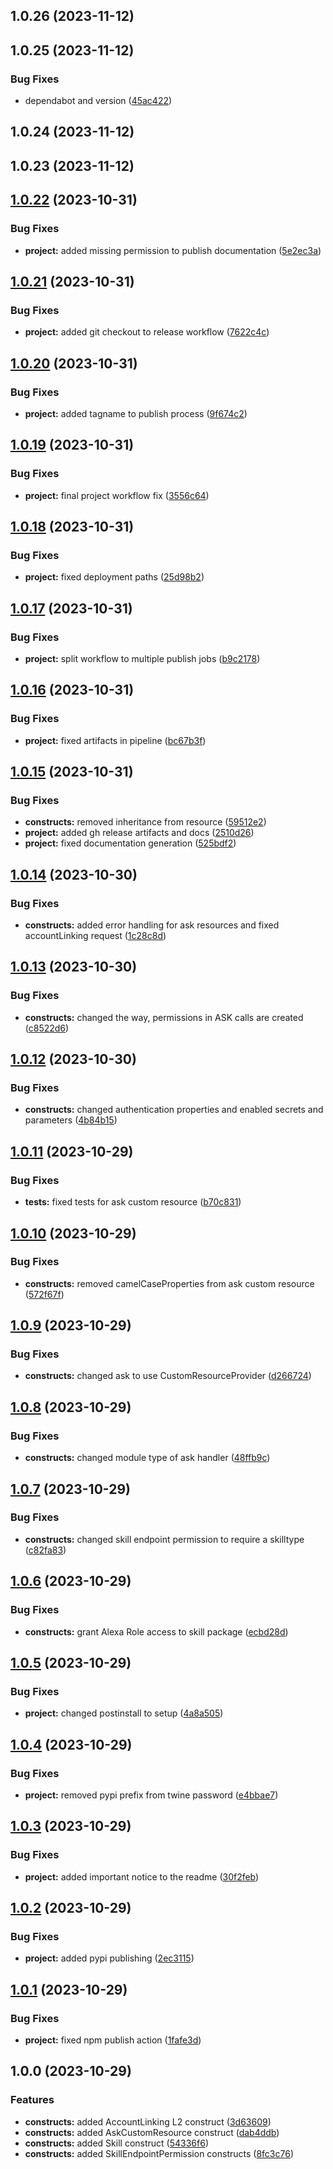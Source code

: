 

## 1.0.26 (2023-11-12)

## 1.0.25 (2023-11-12)


### Bug Fixes

* dependabot and version ([45ac422](https://github.com/t0bst4r/cdk-skill-management/commit/45ac422fa281eff5a498b17c8371c3780c88d90f))

## 1.0.24 (2023-11-12)

## 1.0.23 (2023-11-12)

## [1.0.22](https://github.com/t0bst4r/cdk-skill-management/compare/v1.0.21...v1.0.22) (2023-10-31)


### Bug Fixes

* **project:** added missing permission to publish documentation ([5e2ec3a](https://github.com/t0bst4r/cdk-skill-management/commit/5e2ec3a0157d76a61fc0b500c4b613aed0618e5d))

## [1.0.21](https://github.com/t0bst4r/cdk-skill-management/compare/v1.0.20...v1.0.21) (2023-10-31)


### Bug Fixes

* **project:** added git checkout to release workflow ([7622c4c](https://github.com/t0bst4r/cdk-skill-management/commit/7622c4cabf6f1f148e4d0a124ad76d2a7193f92c))

## [1.0.20](https://github.com/t0bst4r/cdk-skill-management/compare/v1.0.19...v1.0.20) (2023-10-31)


### Bug Fixes

* **project:** added tagname to publish process ([9f674c2](https://github.com/t0bst4r/cdk-skill-management/commit/9f674c2ca5bdca93928c315c6a2ddfac1d8c04b5))

## [1.0.19](https://github.com/t0bst4r/cdk-skill-management/compare/v1.0.18...v1.0.19) (2023-10-31)


### Bug Fixes

* **project:** final project workflow fix ([3556c64](https://github.com/t0bst4r/cdk-skill-management/commit/3556c64914de2cf9971dd7fb91cba919a700723f))

## [1.0.18](https://github.com/t0bst4r/cdk-skill-management/compare/v1.0.17...v1.0.18) (2023-10-31)


### Bug Fixes

* **project:** fixed deployment paths ([25d98b2](https://github.com/t0bst4r/cdk-skill-management/commit/25d98b217835dcb2af1e3378ce6a8ede65beb947))

## [1.0.17](https://github.com/t0bst4r/cdk-skill-management/compare/v1.0.16...v1.0.17) (2023-10-31)


### Bug Fixes

* **project:** split workflow to multiple publish jobs ([b9c2178](https://github.com/t0bst4r/cdk-skill-management/commit/b9c2178299bc1b1c1c98afa292078d5a6be0ad73))

## [1.0.16](https://github.com/t0bst4r/cdk-skill-management/compare/v1.0.15...v1.0.16) (2023-10-31)


### Bug Fixes

* **project:** fixed artifacts in pipeline ([bc67b3f](https://github.com/t0bst4r/cdk-skill-management/commit/bc67b3f0d173103089f3594bb2dedf87ce3b92a5))

## [1.0.15](https://github.com/t0bst4r/cdk-skill-management/compare/v1.0.14...v1.0.15) (2023-10-31)


### Bug Fixes

* **constructs:** removed inheritance from resource ([59512e2](https://github.com/t0bst4r/cdk-skill-management/commit/59512e23d9c3e82203de626ba4871e73dd501653))
* **project:** added gh release artifacts and docs ([2510d26](https://github.com/t0bst4r/cdk-skill-management/commit/2510d265559985594abd01cd30a662d4381389f2))
* **project:** fixed documentation generation ([525bdf2](https://github.com/t0bst4r/cdk-skill-management/commit/525bdf2bf7456b5be10728b5674c386845034d63))

## [1.0.14](https://github.com/t0bst4r/cdk-skill-management/compare/v1.0.13...v1.0.14) (2023-10-30)


### Bug Fixes

* **constructs:** added error handling for ask resources and fixed accountLinking request ([1c28c8d](https://github.com/t0bst4r/cdk-skill-management/commit/1c28c8d292868d4e775aca6b845552a21f8405f1))

## [1.0.13](https://github.com/t0bst4r/cdk-skill-management/compare/v1.0.12...v1.0.13) (2023-10-30)


### Bug Fixes

* **constructs:** changed the way, permissions in ASK calls are created ([c8522d6](https://github.com/t0bst4r/cdk-skill-management/commit/c8522d6fa4efa2fb1cbd7927f696b8e5c6e94b43))

## [1.0.12](https://github.com/t0bst4r/cdk-skill-management/compare/v1.0.11...v1.0.12) (2023-10-30)


### Bug Fixes

* **constructs:** changed authentication properties and enabled secrets and parameters ([4b84b15](https://github.com/t0bst4r/cdk-skill-management/commit/4b84b155a3accceaaa03d63c5c59b1b7b67700df))

## [1.0.11](https://github.com/t0bst4r/cdk-skill-management/compare/v1.0.10...v1.0.11) (2023-10-29)


### Bug Fixes

* **tests:** fixed tests for ask custom resource ([b70c831](https://github.com/t0bst4r/cdk-skill-management/commit/b70c8319035abfba93079595599be54a0c5c9285))

## [1.0.10](https://github.com/t0bst4r/cdk-skill-management/compare/v1.0.9...v1.0.10) (2023-10-29)


### Bug Fixes

* **constructs:** removed camelCaseProperties from ask custom resource ([572f67f](https://github.com/t0bst4r/cdk-skill-management/commit/572f67f5fc7c25b68a56532fa98d8f07d89c38ee))

## [1.0.9](https://github.com/t0bst4r/cdk-skill-management/compare/v1.0.8...v1.0.9) (2023-10-29)


### Bug Fixes

* **constructs:** changed ask to use CustomResourceProvider ([d266724](https://github.com/t0bst4r/cdk-skill-management/commit/d266724991da59276461f7f1e5a17f5e94ece752))

## [1.0.8](https://github.com/t0bst4r/cdk-skill-management/compare/v1.0.7...v1.0.8) (2023-10-29)


### Bug Fixes

* **constructs:** changed module type of ask handler ([48ffb9c](https://github.com/t0bst4r/cdk-skill-management/commit/48ffb9cd818d6613485b27cc08351253d0cb5a98))

## [1.0.7](https://github.com/t0bst4r/cdk-skill-management/compare/v1.0.6...v1.0.7) (2023-10-29)


### Bug Fixes

* **constructs:** changed skill endpoint permission to require a skilltype ([c82fa83](https://github.com/t0bst4r/cdk-skill-management/commit/c82fa839ca7002d88dc664917f96f5f7074d50a0))

## [1.0.6](https://github.com/t0bst4r/cdk-skill-management/compare/v1.0.5...v1.0.6) (2023-10-29)


### Bug Fixes

* **constructs:** grant Alexa Role access to skill package ([ecbd28d](https://github.com/t0bst4r/cdk-skill-management/commit/ecbd28d4e76905f754d8cbe110ff079d5c439cf5))

## [1.0.5](https://github.com/t0bst4r/cdk-skill-management/compare/v1.0.4...v1.0.5) (2023-10-29)


### Bug Fixes

* **project:** changed postinstall to setup ([4a8a505](https://github.com/t0bst4r/cdk-skill-management/commit/4a8a50543f371d7789a7beb6522908571981cc68))

## [1.0.4](https://github.com/t0bst4r/cdk-skill-management/compare/v1.0.3...v1.0.4) (2023-10-29)


### Bug Fixes

* **project:** removed pypi prefix from twine password ([e4bbae7](https://github.com/t0bst4r/cdk-skill-management/commit/e4bbae7b4b4a49f64a442442275a1e3c43438b18))

## [1.0.3](https://github.com/t0bst4r/cdk-skill-management/compare/v1.0.2...v1.0.3) (2023-10-29)


### Bug Fixes

* **project:** added important notice to the readme ([30f2feb](https://github.com/t0bst4r/cdk-skill-management/commit/30f2feba0c218097b54dd39dca65616e0dee16f1))

## [1.0.2](https://github.com/t0bst4r/cdk-skill-management/compare/v1.0.1...v1.0.2) (2023-10-29)


### Bug Fixes

* **project:** added pypi publishing ([2ec3115](https://github.com/t0bst4r/cdk-skill-management/commit/2ec3115ab1dc2a06b724237962e9a8acfcae9c7c))

## [1.0.1](https://github.com/t0bst4r/cdk-skill-management/compare/v1.0.0...v1.0.1) (2023-10-29)


### Bug Fixes

* **project:** fixed npm publish action ([1fafe3d](https://github.com/t0bst4r/cdk-skill-management/commit/1fafe3d01ec9a3de0e3cb27f557cd0ee1cbcaf48))

## 1.0.0 (2023-10-29)


### Features

* **constructs:** added AccountLinking L2 construct ([3d63609](https://github.com/t0bst4r/cdk-skill-management/commit/3d636099d98242e908dbeecf51082938835e205d))
* **constructs:** added AskCustomResource construct ([dab4ddb](https://github.com/t0bst4r/cdk-skill-management/commit/dab4ddb64632ce7314f44936b5f7b7183917d356))
* **constructs:** added Skill construct ([54336f6](https://github.com/t0bst4r/cdk-skill-management/commit/54336f6806216dbd5b5210967c447121ccd8e496))
* **constructs:** added SkillEndpointPermission constructs ([8fc3c76](https://github.com/t0bst4r/cdk-skill-management/commit/8fc3c76b8a01bc5664a7b8b7cc4a7ce7a1a83f65))
